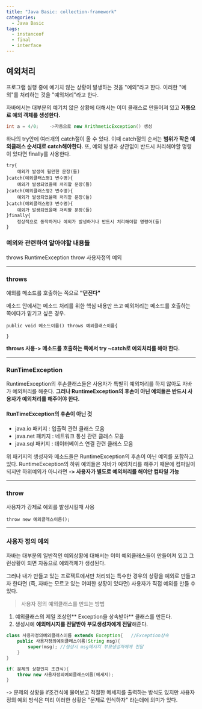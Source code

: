 ```yaml
---
title: "Java Basic: collection-framework"
categories:
  - Java Basic
tags:
  - instanceof
  - final
  - interface
---
```


## 예외처리
프로그램 실행 중에 예기치 않는 상황이 발생하는 것을 "예외"라고 한다.
이러한 "예외"를 처리하는 것을 "예외처리"라고 한다.

자바에서는 대부분의 예기치 않은 상황에 대해서는 
이미 클래스로 만들어져 있고
**자동으로 예외 객체를 생성한다.**

```java
int a = 4/0;	->자동으로 new ArithmeticException() 생성
```
하나의 try안에 여러개의 catch절이 올 수 있다.
이때 catch절의 순서는 **범위가 작은 예외클래스 순서대로 catch해야한다.**
또, 예외 발생과 상관없이 반드시 처리해야할 명령이 있다면
finally를 사용한다.

```
try{
	예외가 발생이 될만한 문장(들)
}catch(예외클래스명1 변수명){
	예외가 발생되었을때 처리할 문장(들)
}catch(예외클래스명2 변수명){
	예외가 발생되었을때 처리할 문장(들)
}catch(예외클래스명3 변수명){
	예외가 발생되었을때 처리할 문장(들)
}finally{
	정상적으로 동작하거나 예외가 발생하거나 반드시 처리해야할 명령어(들)
}
```
### 예외와 관련하여 알아야할 내용들
throws
RuntimeException
throw
사용자정의 예외

---
### throws
예외를 메소드를 호출하는 쪽으로 **"던진다"**

메소드 안에서는 
메소드 처리를 위한 핵심 내용만 쓰고
예외처리는 메소드를 호출하는 쪽에다가 맡기고 싶은 경우.
```
public void 메소드이름() throws 예외클래스이름{

}
```
**throws 사용-> 메소드를 호출하는 쪽에서 try ~catch로 예외처리를 해야 한다.**

---
### RunTimeException
RuntimeException의 후손클래스들은
사용자가 특별히 예외처리를 하지 않아도 자바가 예외처리를 해준다.
**그러나 RuntimeException의 후손이 아닌 예외들은
반드시 사용자가 예외처리를 해주어야 한다.**

#### RunTimeException의 후손이 아닌 것

* java.io 패키지 : 입출력 관련 클래스 모음
* java.net 패키지 : 네트워크 통신 관련 클래스 모음
* java.sql 패키지 : 데이터베이스 연결 관련 클래스 모음

위 패키지의 생성자와 메소드들은 RuntimeException의 후손이 아닌 예외를
포함하고 있다. RuntimeException의 하위 예외들은 자바가 예외처리를 해주기 때문에
컴파일이 되지만 하위예외가 아니라면 
**-> 사용자가 별도로 예외처리를 해야만 컴파일 가능**

---

### throw
사용자가 강제로 예외를 발생시킬때 사용

`throw new 예외클래스이름();`

---
### 사용자 정의 예외

자바는 대부분의 일반적인 예외상황에 대해서는 이미 
예외클래스들이 만들어져 있고
그런상황이 되면 자동으로 예외객체가 생성된다.

그러나 내가 만들고 있는 프로젝트에서만 처리되는
특수한 경우의 상황을 예외로 만들고자 한다면
(즉, 자바는 모르고 있는 어떠한 상황이 있다면)
사용자가 직접 예외를 만들 수 있다.

> 사용자 정의 예외클래스를 만드는 방법
1. 예외클래스의 제일 조상인** Exception을 상속받아** 클래스를 만든다.
2. 생성시에 **예외메시지를 전달받아 부모생성자에게 전달**해준다.
```java
class 사용자정의예외클래스이름 extends Exception{	//Exception상속
	public 사용자정의예외클래스이름(String msg){	
		super(msg);	//생성시 msg메시지 부모생성자에게 전달
	}
}

if( 문제의 상황인지 조건식){
	throw new 사용자정의예외클래스이름(메세지);
}
```
-> 문제의 상황을 if조건식에 물어보고 적절한 메세지를 출력하는 방식도 있지만
사용자 정의 예외 방식은 미리 이러한 상황은 "문제로 인식하자" 라는데에 의미가 있다.




